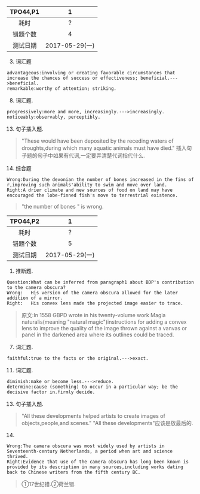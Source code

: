 |TPO44,P1|1|
|:-:|:-:|
|耗时|?|
|错题个数|4|
|测试日期|2017-05-29(一)|

3. 词汇题
```
advantageous:involving or creating favorable circumstances that increase the chances of success or effectiveness; beneficial.--->beneficial.
remarkable:worthy of attention; striking.
```

8. 词汇题.
```
progressively:more and more, increasingly.--->increasingly.
noticeably:observably, perceptibly.
```

13. 句子插入题.
> "These would have been deposited by the receding waters of droughts,during which many aquatic animals must have died." 插入句子题的句子中如果有代词,一定要弄清楚代词指代什么.
14. 综合题

```
Wrong:During the devonian the number of bones increased in the fins of r,improving such animals'ability to swim and move over land.
Right:A drier climate and new sources of food on land may have encouraged the lobe-finned fish's move to terrestrial existence.
```
> "the number of bones " is wrong.

|TPO44,P2|1|
|:-:|:-:|
|耗时|?|
|错题个数|5|
|测试日期|2017-05-29(一)|

1. 推断题.
```
Question:What can be inferred from paragraph1 about BDP's contribution to the camera obscura?
Wrong:   His version of the camera obscura allowed for the later addition of a mirror.
Right:   His convex lens made the projected image easier to trace.
```
> 原文:In 1558 GBPD wrote in his twenty-volume work Magia naturalis(meaning "natural magic")instructions for adding a convex lens to improve the quality of the image thrown against a vanvas or panel in the darkened area where its outlines could be traced.

7. 词汇题.
```
faithful:true to the facts or the original.--->exact.
```

11. 词汇题.
```
diminish:make or become less.--->reduce.
determine:cause (something) to occur in a particular way; be the decisive factor in.firmly decide.
```

13. 句子插入题.
> "All these developments helped artists to create images of objects,people,and scenes."  "All these developments"应该是放最后的.

14.
```
Wrong:The camera obscura was most widely used by artists in Seventeenth-century Netherlands, a period when art and science thrived.
Right:Evidence that use of the camera obscura has long been known is provided by its description in many sources,including works dating back to Chinese writers from the fifth century BC.
```
> ①17世纪错.②荷兰错.
